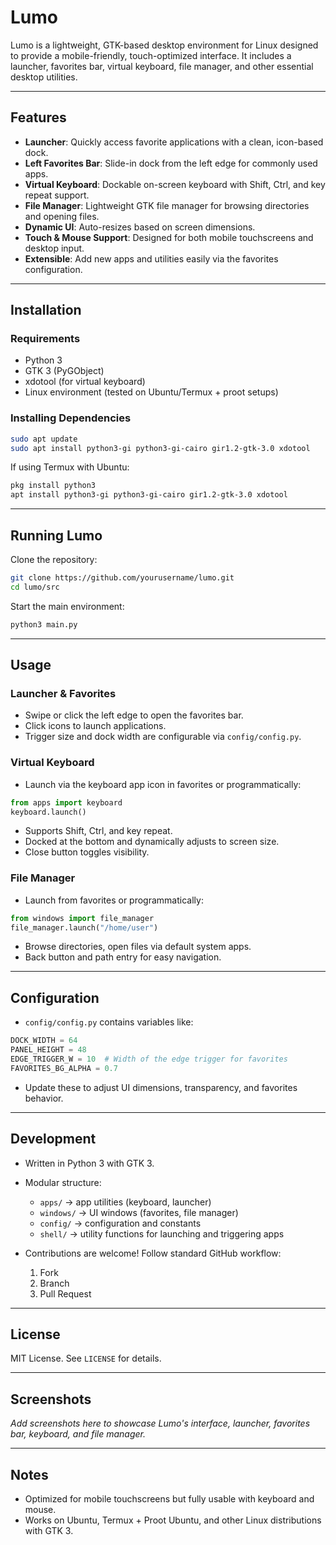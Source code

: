# Lumo

Lumo is a lightweight, GTK-based desktop environment for Linux designed to provide a mobile-friendly, touch-optimized interface. It includes a launcher, favorites bar, virtual keyboard, file manager, and other essential desktop utilities.

---

## Features

- **Launcher**: Quickly access favorite applications with a clean, icon-based dock.
- **Left Favorites Bar**: Slide-in dock from the left edge for commonly used apps.
- **Virtual Keyboard**: Dockable on-screen keyboard with Shift, Ctrl, and key repeat support.
- **File Manager**: Lightweight GTK file manager for browsing directories and opening files.
- **Dynamic UI**: Auto-resizes based on screen dimensions.
- **Touch & Mouse Support**: Designed for both mobile touchscreens and desktop input.
- **Extensible**: Add new apps and utilities easily via the favorites configuration.

---

## Installation

### Requirements

- Python 3
- GTK 3 (PyGObject)
- xdotool (for virtual keyboard)
- Linux environment (tested on Ubuntu/Termux + proot setups)

### Installing Dependencies

```bash
sudo apt update
sudo apt install python3-gi python3-gi-cairo gir1.2-gtk-3.0 xdotool
````

If using Termux with Ubuntu:

```bash
pkg install python3
apt install python3-gi python3-gi-cairo gir1.2-gtk-3.0 xdotool
```

---

## Running Lumo

Clone the repository:

```bash
git clone https://github.com/yourusername/lumo.git
cd lumo/src
```

Start the main environment:

```bash
python3 main.py
```

---

## Usage

### Launcher & Favorites

* Swipe or click the left edge to open the favorites bar.
* Click icons to launch applications.
* Trigger size and dock width are configurable via `config/config.py`.

### Virtual Keyboard

* Launch via the keyboard app icon in favorites or programmatically:

```python
from apps import keyboard
keyboard.launch()
```

* Supports Shift, Ctrl, and key repeat.
* Docked at the bottom and dynamically adjusts to screen size.
* Close button toggles visibility.

### File Manager

* Launch from favorites or programmatically:

```python
from windows import file_manager
file_manager.launch("/home/user")
```

* Browse directories, open files via default system apps.
* Back button and path entry for easy navigation.

---

## Configuration

* `config/config.py` contains variables like:

```python
DOCK_WIDTH = 64
PANEL_HEIGHT = 48
EDGE_TRIGGER_W = 10  # Width of the edge trigger for favorites
FAVORITES_BG_ALPHA = 0.7
```

* Update these to adjust UI dimensions, transparency, and favorites behavior.

---

## Development

* Written in Python 3 with GTK 3.
* Modular structure:

  * `apps/` → app utilities (keyboard, launcher)
  * `windows/` → UI windows (favorites, file manager)
  * `config/` → configuration and constants
  * `shell/` → utility functions for launching and triggering apps
* Contributions are welcome! Follow standard GitHub workflow:

  1. Fork
  2. Branch
  3. Pull Request

---

## License

MIT License. See `LICENSE` for details.

---

## Screenshots

*Add screenshots here to showcase Lumo's interface, launcher, favorites bar, keyboard, and file manager.*

---

## Notes

* Optimized for mobile touchscreens but fully usable with keyboard and mouse.
* Works on Ubuntu, Termux + Proot Ubuntu, and other Linux distributions with GTK 3.

